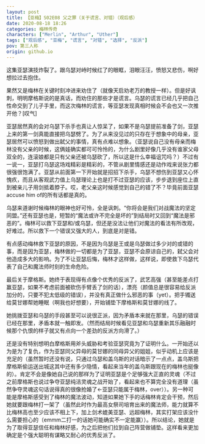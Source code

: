 ```yaml
---
layout: post
title: 【亚梅】S02E08 父之罪（关于谎言、对错）（观后感）
date: 2020-08-18 18:26
categories: 梅林传奇
characters: ["Merlin", "Arthur", "Uther"]
tags: ["观后感", "亚梅", "谎言", "对错", "选择", "反派"]
pov: 第三人称
origin: github.io
---
```


这集亚瑟演技炸裂了。跟乌瑟对峙时候红了的眼眶，泪眼汪汪，愤怒又悲伤，啊好想拉过去抱住。

果然又是梅林在关键时刻冲进来劝住了（就像天启劝老万的教授一样）。但是好讽刺，明明摩格斯说的是真话，而劝住的那些才是谎言。乌瑟的谎言已经几乎把自己性命交到了儿子手里，而这次梅林的谎言，等亚瑟发现真相时候会不会也又一次推开他？[叹气]

亚瑟居然真的会对乌瑟下杀手也真让人惊呆了，如果不是乌瑟提前准备了剑，亚瑟上来的第一剑真能直接把乌瑟劈了。为了从来没见过的只存在于想象中的母亲，亚瑟居然可以愤怒到做出弑父的事情，真有点难以想象。（亚瑟说自己没有母亲而梅林没有父亲的时候，这俩娃确实都可可怜怜的，为什么剧里好像几乎没有谁家父母双全的，连滚娘都是只有父亲还被乌瑟砍了，所以这是什么幸福诅咒吗？）不过有一说一，亚瑟打乌瑟这场戏精彩是精彩的，不管从剧里情感还是动作戏来说张力都很强很饱满了。亚瑟从前面第一下开始就是招招下杀手，乌瑟不想伤到亚瑟又心怀愧疚，而且从客观武力值上乌瑟理论上也是打不过亚瑟的应该，步步退到座位上直到被亲儿子用剑抵着脖子。哎，老父亲这时候感觉到自己的错了不？毕竟前面亚瑟accuse him of的所有话都是真的。

乌瑟来道谢时候梅林的眼神也好可怜，全是讽刺。“你将会是我们对战魔法的坚定同盟。”还有亚瑟也是，短暂的“魔法或许不完全是坏的”到结局时又回到“魔法是邪恶的”。梅林可以救下亚瑟和/或乌瑟，但还是没法让他们对魔法的看法有所改观，好难过。所以救下一个错误又强大的人，到底是对是错。

有点感动梅林救下亚瑟的原因，不是因为乌瑟是王或是乌瑟做过多少对的或错的事，而是因为亚瑟，梅林做的一切都是为了亚瑟，亚瑟不会原谅自己的，弑父会对他造成多大的影响。为了不让亚瑟后悔，梅林才这样做，这样说，即使救下乌瑟代表了自己和魔法师时刻的生命危险。

最后关于摩格斯。她终于表现得有点像个优秀的反派了，武艺高强（甚至能差点打赢亚瑟，如果不考虑前面被砍伤手臂丢了剑的话），漂亮（颜值总是很容易给反派加分的，只要不犯太低级的错误），并没有真正做什么邪恶的事（yet）。把手镯送给莫甘娜帮她睡眠（啊我也好想要），开始铺垫下摩格斯和莫甘娜的线了。

她挑拨亚瑟和乌瑟的手段甚至可以说很正派，因为矛盾本来就在那里，乌瑟的错误已经在那里，矛盾本就一触即发。（然而结局时候看见亚瑟和乌瑟重新其乐融融时候那个仇恨的样子就又有点向一个差劲的反派方向滑了。）

还是没有特别想明白摩格斯用斧头威胁和考验亚瑟究竟为了证明什么。一开始还以为是为了复仇，作为亚瑟同父异母的莫甘娜的同母异父的姐姐，似乎动机上应该是充足的（虽然暂时还没有说，只通过乌瑟和盖乌斯的对话暗示了一点点，盖乌斯把摩格斯偷运送出城这其中还有多少隐情，看起来当年的盖乌斯跟现在的梅林也挺像的）。肯定不会是像她自己说的那样为了证明亚瑟是个足够强大正直的灵魂（不过之前摩格斯也说过争夺亚瑟纯洁灵魂之战开始了，看起来也不算完全没有道理（虽然争夺灵魂这句话说得真的很像抢婚了←亚瑟只能属于梅林，over））。另一种可能是摩格斯感受到了梅林的魔法波动，知道如果她下手的话梅林肯定会干预，然后她就要跟梅林打一架了（虽然此时作为最高女祭司培育出来的魔法师，能力就算不比梅林高也至少应该不相上下，加上剑术媲美亚瑟、远超梅林，其实打架应该没什么需要担心的（emmm二打一的话她可能确实不一定能赢））。所以结论，她就是为了取得亚瑟信任和梅林好感，为之后把他们拉到自己阵营做铺垫。这样看来更加确定是个强大聪明有谋略又耐心的优秀反派了。